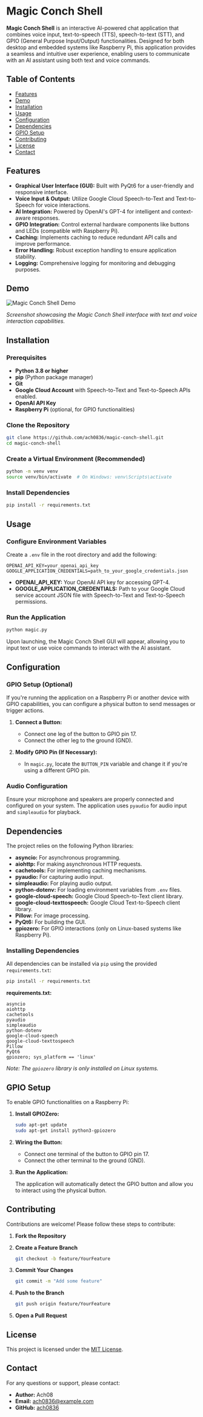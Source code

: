 # Magic Conch Shell

**Magic Conch Shell** is an interactive AI-powered chat application that combines voice input, text-to-speech (TTS), speech-to-text (STT), and GPIO (General Purpose Input/Output) functionalities. Designed for both desktop and embedded systems like Raspberry Pi, this application provides a seamless and intuitive user experience, enabling users to communicate with an AI assistant using both text and voice commands.

## Table of Contents

- [Features](#features)
- [Demo](#demo)
- [Installation](#installation)
- [Usage](#usage)
- [Configuration](#configuration)
- [Dependencies](#dependencies)
- [GPIO Setup](#gpio-setup)
- [Contributing](#contributing)
- [License](#license)
- [Contact](#contact)

## Features

- **Graphical User Interface (GUI):** Built with PyQt6 for a user-friendly and responsive interface.
- **Voice Input & Output:** Utilize Google Cloud Speech-to-Text and Text-to-Speech for voice interactions.
- **AI Integration:** Powered by OpenAI's GPT-4 for intelligent and context-aware responses.
- **GPIO Integration:** Control external hardware components like buttons and LEDs (compatible with Raspberry Pi).
- **Caching:** Implements caching to reduce redundant API calls and improve performance.
- **Error Handling:** Robust exception handling to ensure application stability.
- **Logging:** Comprehensive logging for monitoring and debugging purposes.

## Demo

![Magic Conch Shell Demo](images/demo.gif)

*Screenshot showcasing the Magic Conch Shell interface with text and voice interaction capabilities.*

## Installation

### Prerequisites

- **Python 3.8 or higher**
- **pip** (Python package manager)
- **Git**
- **Google Cloud Account** with Speech-to-Text and Text-to-Speech APIs enabled.
- **OpenAI API Key**
- **Raspberry Pi** (optional, for GPIO functionalities)

### Clone the Repository

```bash
git clone https://github.com/ach0836/magic-conch-shell.git
cd magic-conch-shell
```

### Create a Virtual Environment (Recommended)

```bash
python -m venv venv
source venv/bin/activate  # On Windows: venv\Scripts\activate
```

### Install Dependencies

```bash
pip install -r requirements.txt
```

## Usage

### Configure Environment Variables

Create a `.env` file in the root directory and add the following:

```env
OPENAI_API_KEY=your_openai_api_key
GOOGLE_APPLICATION_CREDENTIALS=path_to_your_google_credentials.json
```

- **OPENAI_API_KEY:** Your OpenAI API key for accessing GPT-4.
- **GOOGLE_APPLICATION_CREDENTIALS:** Path to your Google Cloud service account JSON file with Speech-to-Text and Text-to-Speech permissions.

### Run the Application

```bash
python magic.py
```

Upon launching, the Magic Conch Shell GUI will appear, allowing you to input text or use voice commands to interact with the AI assistant.

## Configuration

### GPIO Setup (Optional)

If you're running the application on a Raspberry Pi or another device with GPIO capabilities, you can configure a physical button to send messages or trigger actions.

1. **Connect a Button:**
   - Connect one leg of the button to GPIO pin 17.
   - Connect the other leg to the ground (GND).

2. **Modify GPIO Pin (If Necessary):**
   - In `magic.py`, locate the `BUTTON_PIN` variable and change it if you're using a different GPIO pin.

### Audio Configuration

Ensure your microphone and speakers are properly connected and configured on your system. The application uses `pyaudio` for audio input and `simpleaudio` for playback.

## Dependencies

The project relies on the following Python libraries:

- **asyncio:** For asynchronous programming.
- **aiohttp:** For making asynchronous HTTP requests.
- **cachetools:** For implementing caching mechanisms.
- **pyaudio:** For capturing audio input.
- **simpleaudio:** For playing audio output.
- **python-dotenv:** For loading environment variables from `.env` files.
- **google-cloud-speech:** Google Cloud Speech-to-Text client library.
- **google-cloud-texttospeech:** Google Cloud Text-to-Speech client library.
- **Pillow:** For image processing.
- **PyQt6:** For building the GUI.
- **gpiozero:** For GPIO interactions (only on Linux-based systems like Raspberry Pi).

### Installing Dependencies

All dependencies can be installed via `pip` using the provided `requirements.txt`:

```bash
pip install -r requirements.txt
```

**requirements.txt:**

```
asyncio
aiohttp
cachetools
pyaudio
simpleaudio
python-dotenv
google-cloud-speech
google-cloud-texttospeech
Pillow
PyQt6
gpiozero; sys_platform == 'linux'
```

*Note: The `gpiozero` library is only installed on Linux systems.*

## GPIO Setup

To enable GPIO functionalities on a Raspberry Pi:

1. **Install GPIOZero:**

   ```bash
   sudo apt-get update
   sudo apt-get install python3-gpiozero
   ```

2. **Wiring the Button:**

   - Connect one terminal of the button to GPIO pin 17.
   - Connect the other terminal to the ground (GND).

3. **Run the Application:**

   The application will automatically detect the GPIO button and allow you to interact using the physical button.

## Contributing

Contributions are welcome! Please follow these steps to contribute:

1. **Fork the Repository**

2. **Create a Feature Branch**

   ```bash
   git checkout -b feature/YourFeature
   ```

3. **Commit Your Changes**

   ```bash
   git commit -m "Add some feature"
   ```

4. **Push to the Branch**

   ```bash
   git push origin feature/YourFeature
   ```

5. **Open a Pull Request**

## License

This project is licensed under the [MIT License](LICENSE).

## Contact

For any questions or support, please contact:

- **Author:** Ach08
- **Email:** ach0836@example.com
- **GitHub:** [ach0836](https://github.com/ach0836)
